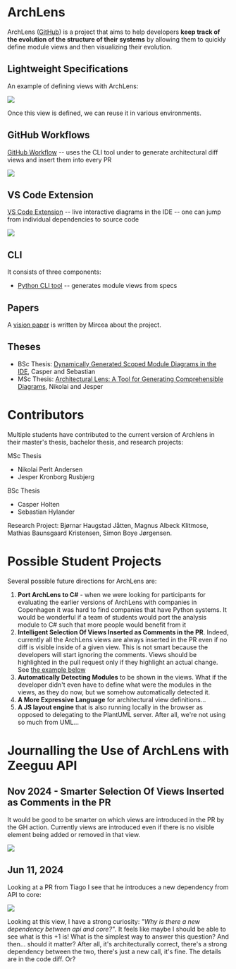 
# ArchLens 

ArchLens ([GitHub](https://github.com/archlens)) is a project that aims to help developers **keep track of the evolution of the structure of their systems** by allowing them to quickly define module views and then visualizing their evolution. 


## Lightweight Specifications 

An example of defining views with ArchLens: 

<img src="assets/Pasted%20image%2020250826084718.png" style="max-width:600px"/>



Once this view is defined, we can reuse it in various environments.

## GitHub Workflows

[GitHub Workflow](https://github.com/archlens/Render-Diff-on-PR) -- uses the CLI tool under to generate architectural diff views and insert them into every PR

![](assets/Pasted%20image%2020250826084818.png)

## VS Code Extension

[VS Code Extension](https://github.com/archlens/ArchLens-VsCode-Extension) -- live interactive diagrams in the IDE -- one can jump from individual dependencies to source code 

![](assets/Pasted%20image%2020250826084902.png)



## CLI 
It consists of three components:
- [Python CLI tool](https://github.com/archlens/ArchLens) -- generates module views from specs


## Papers


A [vision paper](https://www.overleaf.com/read/zbcctdmkbgpv#b4ce30) is written by Mircea about the project. 


## Theses

- BSc Thesis: [Dynamically Generated Scoped Module Diagrams in the IDE](./assets/ArchLens4VSCode.pdf), Casper and Sebastian
- MSc Thesis: [Architectural Lens: A Tool for Generating Comprehensible Diagrams](./assets/ArchLens-FirstThesis.pdf), Nikolai and Jesper




# Contributors

Multiple students have contributed to the current version of Archlens in their master's thesis, bachelor thesis, and research projects: 

MSc Thesis
- Nikolai Perlt Andersen
- Jesper Kronborg Rusbjerg

BSc Thesis
- Casper Holten
- Sebastian Hylander

Research Project: Bjørnar Haugstad Jåtten, Magnus Albeck Klitmose,  Mathias Baunsgaard Kristensen, Simon Boye Jørgensen.

# Possible Student Projects

Several possible future directions for ArchLens are: 
1. **Port ArchLens to C#** - when we were looking for participants for evaluating the earlier versions of ArchLens with companies in Copenhagen it was hard to find companies that have Python systems. It would be wonderful if a team of students would port the analysis module to C# such that more people would benefit from it
2. **Intelligent Selection Of Views Inserted as Comments in the PR**. Indeed, currently all the ArchLens views are always inserted in the PR even if no diff is visible inside of a given view. This is not smart because the developers will start ignoring the comments. Views should be highlighted in the pull request only if they highlight an actual change. See [the example below](#Nov%202024%20-%20Smarter%20Selection%20Of%20Views%20Inserted%20as%20Comments%20in%20the%20PR)
3. **Automatically Detecting Modules** to be shown in the views. What if the developer didn't even have to define what were the modules in the views, as they do now, but we somehow automatically detected it. 
4. **A More Expressive Language** for architectural view definitions...
5. **A JS layout engine** that is also running locally in the browser as opposed to delegating to the PlantUML server. After all, we're not using so much from UML... 



# Journalling the Use of ArchLens with Zeeguu API


## Nov 2024 - Smarter Selection Of Views Inserted as Comments in the PR

It would be good to be smarter on which views are introduced in the PR by the GH action. Currently views are introduced even if there is no visible element being added or removed in that view. 



![](attachments/archlens-should-be-smarter-when-showing-diffs.png)
## Jun 11, 2024

Looking at a PR from Tiago I see that he introduces a new dependency from API to core: 

![](attachments/archlens-example-new-dependency.png)

Looking at this view, I have a strong curiosity: *"Why is there a new dependency between api and core?"*. It feels like maybe I should be able to see what is this +1 is! What is the simplest way to answer this question? And then... should it matter? After all, it's architecturally correct, there's a strong dependency between the two, there's just a new call, it's fine. The details are in the code diff. Or? 